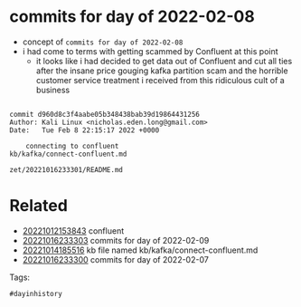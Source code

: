# commits for day of 2022-02-08

- concept of `commits for day of 2022-02-08`
- i had come to terms with getting scammed by Confluent at this point
  - it looks like i had decided to get data out of Confluent and cut all ties after the insane price gouging kafka partition scam and the horrible customer service treatment i received from this ridiculous cult of a business

```

commit d960d8c3f4aabe05b348438bab39d19864431256
Author: Kali Linux <nicholas.eden.long@gmail.com>
Date:   Tue Feb 8 22:15:17 2022 +0000

    connecting to confluent
kb/kafka/connect-confluent.md
```

` zet/20221016233301/README.md `

# Related

- [20221012153843](/zet/20221012153843/README.md) confluent
- [20221016233303](/zet/20221016233303/README.md) commits for day of 2022-02-09
- [20221014185516](/zet/20221014185516/README.md) kb file named kb/kafka/connect-confluent.md
- [20221016233300](/zet/20221016233300/README.md) commits for day of 2022-02-07

Tags:

    #dayinhistory
